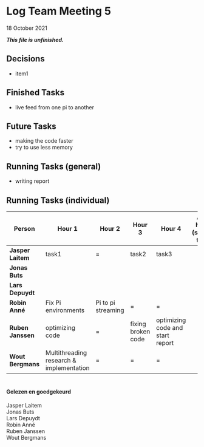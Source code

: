 # Log Team Meeting 5
18 October 2021

**_This file is unfinished._**
## Decisions
* item1

## Finished Tasks
* live feed from one pi to another


## Future Tasks
* making the code faster
* try to use less memory
  
## Running Tasks (general)
* writing report

## Running Tasks (individual)
Person | Hour 1 | Hour 2 | Hour 3 | Hour 4 | After hours (specify time)
------ | ------ | ------ | ------ | ------ | -------------
**Jasper Laitem** | task1 | = | task2 | task3
**Jonas Buts**    |    |     |      |
**Lars Depuydt**  |    |     |      |
**Robin Anné**    | Fix Pi environments | Pi to pi streaming | = | =
**Ruben Janssen** |  optimizing code  |  =   |   fixing broken code   | optimizing code and start report
**Wout Bergmans** | Multithreading research & implementation | = | = | =

#
#### Gelezen en goedgekeurd
Jasper Laitem <br/>
Jonas Buts <br/>
Lars Depuydt <br/>
Robin Anné <br/>
Ruben Janssen <br/>
Wout Bergmans
